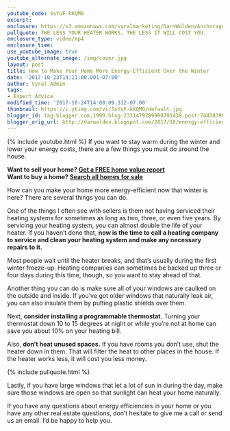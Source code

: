 ```yaml
---
youtube_code: SsYuF-kKQM0
excerpt:
enclosure: https://s3.amazonaws.com/vyralmarketing/Dar+Walden/Anchorage%2C+AK+Real+Estate+Energy+efficiencies+in+your+home.mp4
pullquote: THE LESS YOUR HEATER WORKS, THE LESS IT WILL COST YOU.
enclosure_type: video/mp4
enclosure_time:
use_youtube_image: true
youtube_alternate_image: /img/cover.jpg
layout: post
title: How to Make Your Home More Energy-Efficient Over the Winter
date: '2017-10-23T14:11:00.001-07:00'
author: Vyral Admin
tags:
- Expert Advice
modified_time: '2017-10-24T14:08:09.312-07:00'
thumbnail: https://i.ytimg.com/vi/SsYuF-kKQM0/default.jpg
blogger_id: tag:blogger.com,1999:blog-2331479289908791438.post-7445839659383071180
blogger_orig_url: http://darwalden.blogspot.com/2017/10/energy-efficiencies-in-your-home.html
---
```

{% include youtube.html %}
If you want to stay warm during the winter and lower your energy costs, there are a few things you must do around the house.

<div class="post-cta">
<strong>Want to sell your home? <a href="" target="_blank">Get a FREE home value report</a></strong><br>
<strong>Want to buy a home? <a href="" target="_blank">Search all homes for sale</a></strong>
</div>

How can you make your home more energy-efficient now that winter is here? There are several things you can do.

One of the things I often see with sellers is them not having serviced their heating systems for sometimes as long as two, three, or even five years. By servicing your heating system, you can almost double the life of your heater. If you haven’t done that, **now is the time to call a heating company to service and clean your heating system and make any necessary repairs to it.**

Most people wait until the heater breaks, and that’s usually during the first winter freeze-up. Heating companies can sometimes be backed up three or four days during this time, though, so you want to stay ahead of that.

Another thing you can do is make sure all of your windows are caulked on the outside and inside. If you’ve got older windows that naturally leak air, you can also insulate them by putting plastic shields over them.

Next, **consider installing a programmable thermostat.** Turning your thermostat down 10 to 15 degrees at night or while you’re not at home can save you about 10% on your heating bill.

Also, **don’t heat unused spaces.** If you have rooms you don’t use, shut the heater down in them. That will filter the heat to other places in the house. If the heater works less, it will cost you less money.

{% include pullquote.html %}

Lastly, if you have large windows that let a lot of sun in during the day, make sure those windows are open so that sunlight can heat your home naturally.

If you have any questions about energy efficiencies in your home or you have any other real estate questions, don’t hesitate to give me a call or send us an email. I’d be happy to help you.
